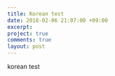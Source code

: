 ```yaml
---
title: Korean test
date: 2018-02-06 21:07:00 +09:00
excerpt: 
project: true
comments: true
layout: post
---
```


korean test
